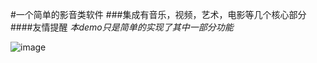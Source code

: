 #一个简单的影音类软件
###集成有音乐，视频，艺术，电影等几个核心部分
####友情提醒
*本demo只是简单的实现了其中一部分功能*


![image](https://github.com/maweefeng/fanpianDemo/blob/master/2016-08-23%2022.38.29.gif?raw=true)   



